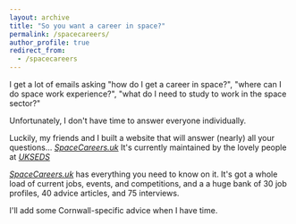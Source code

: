 ```yaml
---
layout: archive
title: "So you want a career in space?"
permalink: /spacecareers/
author_profile: true
redirect_from:
  - /spacecareers
---
```


I get a lot of emails asking "how do I get a career in space?", "where can I do space work experience?", "what do I need to study to work in the space sector?"

Unfortunately, I don't have time to answer everyone individually.

Luckily, my friends and I built a website that will answer (nearly) all your questions... _[SpaceCareers.uk](www.SpaceCareers.uk)_ It's currently maintained by the lovely people at _[UKSEDS](https://ukseds.org/)_ 

_[SpaceCareers.uk](www.SpaceCareers.uk)_ has everything you need to know on it. It's got a whole load of current jobs, events, and competitions, and a a huge bank of 30 job profiles, 40 advice articles, and 75 interviews.

I'll add some Cornwall-specific advice when I have time.
